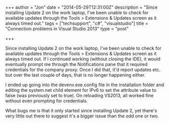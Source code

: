 +++
author = "Jon"
date = "2014-05-29T12:31:00Z"
description = "Since installing Update 2 on the work laptop, I've been unable to check for available updates through the Tools > Extensions & Updates screen as it always timed out."
tags = ["techsupport", "c#", "visualstudio"]
title = "Connection problems in Visual Studio 2013"
type = "post"

+++

Since installing Update 2 on the work laptop, I've been unable to check for available updates through the Tools > Extensions & Updates screen as it always timed out.
If I continued working (without closing the IDE), it would eventually prompt me through the Notifications pane that it required credentials for the company proxy. Once I did that, it'd report updates etc. but over the last couple of days, that is no longer happening either.

I ended up going into the devenv.exe.config file in the installation folder and editing the system.net child element for IPv6 to set the attribute value to false (was previously set to true). On reloading VS2013, all worked fine without even prompting for credentials.

What bugs me is that it only started since installing Update 2, yet there's very little out there to suggest it's a bigger issue than the odd one or two.